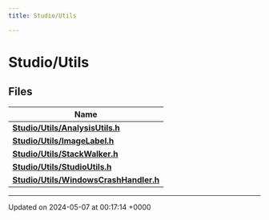 ```yaml
---
title: Studio/Utils

---
```


# Studio/Utils



## Files

| Name           |
| -------------- |
| **[Studio/Utils/AnalysisUtils.h](../Files/AnalysisUtils_8h.md#file-analysisutils.h)**  |
| **[Studio/Utils/ImageLabel.h](../Files/ImageLabel_8h.md#file-imagelabel.h)**  |
| **[Studio/Utils/StackWalker.h](../Files/StackWalker_8h.md#file-stackwalker.h)**  |
| **[Studio/Utils/StudioUtils.h](../Files/StudioUtils_8h.md#file-studioutils.h)**  |
| **[Studio/Utils/WindowsCrashHandler.h](../Files/WindowsCrashHandler_8h.md#file-windowscrashhandler.h)**  |






-------------------------------

Updated on 2024-05-07 at 00:17:14 +0000
